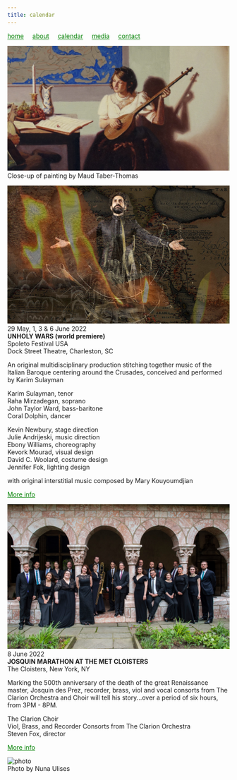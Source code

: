 ```yaml
---
title: calendar
---
```

<style>
a { color: green; } 
</style>
[home](/)&nbsp;&nbsp;&nbsp;&nbsp; [about](/about.html)&nbsp;&nbsp;&nbsp;&nbsp; [calendar](/calendar.html)&nbsp;&nbsp;&nbsp;&nbsp; [media](/media.html)&nbsp;&nbsp;&nbsp;&nbsp; [contact](/contact.html)

![painting](A_Matter_of_Perspective_Oil_on_Canvas_Painting_Close_Up_Maud_Taber_Thomas_Washington_DC_Georgetown.jpeg)<br>
Close-up of painting by Maud Taber-Thomas<br>

![unholy wars](UnholyWars.jpeg)<br>
29 May, 1, 3 & 6 June 2022<br>
<b>UNHOLY WARS (world premiere)</b><br>
Spoleto Festival USA<br>
Dock Street Theatre, Charleston, SC<br>

An original multidisciplinary production stitching together music of the Italian Baroque centering around the Crusades, conceived and performed by Karim Sulayman

Karim Sulayman, tenor<br>
Raha Mirzadegan, soprano<br>
John Taylor Ward, bass-baritone<br>
Coral Dolphin, dancer<br>

Kevin Newbury, stage direction<br>
Julie Andrijeski, music direction<br>
Ebony Williams, choreography<br>
Kevork Mourad, visual design<br>
David C. Woolard, costume design<br>
Jennifer Fok, lighting design<br>

with original interstitial music composed by Mary Kouyoumdjian

<a href="https://spoletousa.org/events/unholy-wars/">More info</a>

![clarion](Clarion_at_Cloisters.jpeg)<br>
8 June 2022<br>
<b>JOSQUIN MARATHON AT THE MET CLOISTERS</b><br>
The Cloisters, New York, NY<br>

Marking the 500th anniversary of the death of the great Renaissance master, Josquin des Prez, recorder, brass, viol and vocal consorts from The Clarion Orchestra and Choir will tell his story...over a period of six hours, from 3PM - 8PM.

The Clarion Choir<br>
Viol, Brass, and Recorder Consorts from The Clarion Orchestra<br>
Steven Fox, director

<a href="https://clarionsociety.org/events/2021-22-season/josquin.html">More info</a>


![photo](Raha_and_palm.jpg)<br>
Photo by Nuna Ulises
